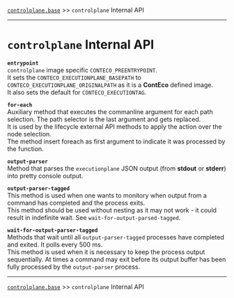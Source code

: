 [`controlplane.base`](../README.md) >> `controlplane` Internal API

-----

# `controlplane` Internal API

__`entrypoint`__  
`controlplane` image specific `CONTECO_PREENTRYPOINT`.  
It sets the `CONTECO_EXECUTIONPLANE_BASEPATH` to `CONTECO_EXECUTIONPLANE_ORIGINALPATH` as it is a __ContEco__ defined image.  
It also sets the default for `CONTECO_EXECUTIONTAG`.

__`for-each`__  
Auxiliary method that executes the commanline argument for each path selection. The path selector is the last argument and gets replaced.  
It is used by the lifecycle external API methods to apply the action over the node selection.  
The method insert foreach as first argument to indicate it was processed by the function.

__`output-parser`__  
Method that parses the `executionplane` JSON output (from __stdout__ or __stderr__) into pretty console output.

__`output-parser-tagged`__  
This method is used when one wants to monitory when output from a command has completed and the process exits.  
This method should be used without nesting as it may not work - it could result in indefinite wait.
See `wait-for-output-parsed-tagged`.

__`wait-for-output-parser-tagged`__  
Methods that wait until all `output-parser-tagged` processes have completed and exited. It polls every 500 ms.  
This method is used when it is necessary to keep the process output sequentially.
At times a command may exit before its output buffer has been fully processed by the `output-parser` process.  

-----
[`controlplane.base`](../README.md) >> `controlplane` Internal API
